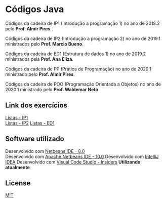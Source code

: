 # Códigos Java

Códigos da cadeira de IP1 (Introdução a programação 1) no ano de 2018.2 pelo **Prof. Almir Pires**.

Códigos da cadeira de IP2 (Introdução a programação 2) no ano de 2019.1 ministrados pelo **Prof. Marcio Bueno**.

Códigos da cadeira de ED1 (Estrutura de dados 1) no ano de 2019.2 ministrados pela **Prof. Ana Eliza**.

Códigos da cadeira de PP (Prática de Programação) no ano de 2020.1 ministrado pelo **Prof. Almir Pires**.

Códigos da cadeira de POO (Programação Orientada a Objetos) no ano de 2020.1 ministrado pelo **Prof. Waldemar Neto**

## Link dos exercícios

[Listas - IP1](https://github.com/luisfelipe3d/base-cod-java/tree/master/c3.unicap.br.almir.ip1/src)  
[Listas - IP2](https://github.com/luisfelipe3d/base-cod-java/tree/master/c3.unicap.br.marcio.ip2/src)
[Listas - ED1](https://github.com/luisfelipe3d/base-cod-java/tree/master/c3.unicap.br.ana.ed1/src)

## Software utilizado

Desenvolvido com [Netbeans IDE - 8.0](https://netbeans.org/downloads/8.0.2/)  
Desenvolvido com [Apache Netbeans IDE - 10.0](https://netbeans.apache.org/download/nb100/nb100.html)
Desenvolvido com [IntelliJ IDEA](https://www.jetbrains.com/idea/download/index.html)
Desenvolvido com [Visual Code Studio - Insiders](https://code.visualstudio.com/insiders/) **Utilizando atualmente**
## License
[MIT](https://github.com/luisfelipe3d/base-cod-java/blob/master/LICENSE)



